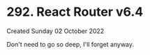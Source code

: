 # 292. React Router v6.4
Created Sunday 02 October 2022

Don't need to go so deep, I'll forget anyway.